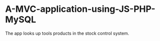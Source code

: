 # A-MVC-application-using-JS-PHP-MySQL
The app looks up tools products in the stock control system.
